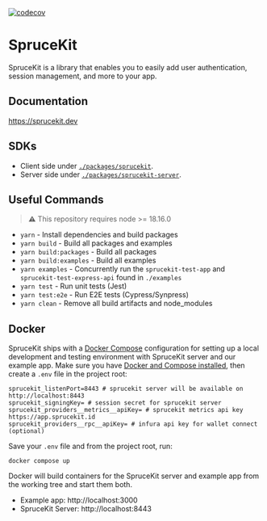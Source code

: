 [![codecov](https://codecov.io/gh/spruceid/sprucekit/branch/main/graph/badge.svg?token=8G6LMTT51M)](https://codecov.io/gh/spruceid/sprucekit)

# SpruceKit

SpruceKit is a library that enables you to easily add user authentication, session management, and more to your app.

## Documentation

https://sprucekit.dev

## SDKs

- Client side under [`./packages/sprucekit`](./packages/sprucekit-sdk).
- Server side under [`./packages/sprucekit-server`](./packages/sprucekit-server).

## Useful Commands
> **⚠** This repository requires node >= 18.16.0

- `yarn` - Install dependencies and build packages
- `yarn build` - Build all packages and examples
- `yarn build:packages` - Build all packages
- `yarn build:examples` - Build all examples
- `yarn examples` - Concurrently run the `sprucekit-test-app` and `sprucekit-test-express-api` found in `./examples`
- `yarn test` - Run unit tests (Jest)
- `yarn test:e2e` - Run E2E tests (Cypress/Synpress)
- `yarn clean` - Remove all build artifacts and node_modules


## Docker

SpruceKit ships with a [Docker Compose](https://docs.docker.com/compose/) configuration
for setting up a local development and testing environment with SpruceKit server and
our example app. Make sure you have
[Docker and Compose installed](https://docs.docker.com/compose/install/), then
create a `.env` file in the project root:

```
sprucekit_listenPort=8443 # sprucekit server will be available on http://localhost:8443
sprucekit_signingKey= # session secret for sprucekit server
sprucekit_providers__metrics__apiKey= # sprucekit metrics api key https://app.sprucekit.id
sprucekit_providers__rpc__apiKey= # infura api key for wallet connect (optional)
```

Save your `.env` file and from the project root, run:

```
docker compose up
```

Docker will build containers for the SpruceKit server and example app from the
working tree and start them both.

- Example app: http://localhost:3000
- SpruceKit Server: http://localhost:8443
